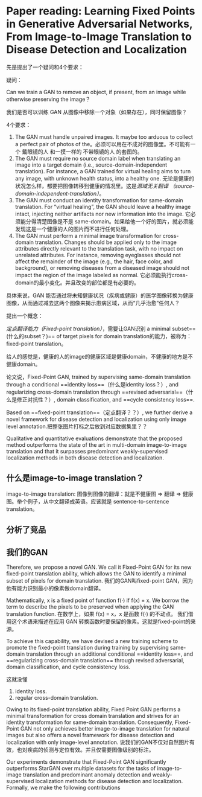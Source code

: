 # Paper reading: Learning Fixed Points in Generative Adversarial Networks, From Image-to-Image Translation to Disease Detection and Localization




先是提出了一个疑问和4个要求：



疑问：

Can we train a GAN to remove an object, if present, from an image while otherwise preserving the image？

我们是否可以训练 GAN 从图像中移除一个对象（如果存在），同时保留图像？

4个要求：

1. The GAN must handle unpaired images. It maybe too arduous to collect a perfect pair of photos of the。必须可以用在不成对的图像里。不可能有一个 戴眼镜的人 和一摸一样的 不带眼镜的人 的套图的。
2. The GAN must require no source domain label when translating an image into a target domain (i.e.,
   source-domain-independent translation). For instance, a GAN trained for virtual healing aims to turn any image, with unknown health status, into a healthy one. 无论是健康的状况怎么样，都要把图像转移到健康的情况里。这是*源域无关翻译 （source-domain-independent-translation）*。
3. The GAN must conduct an identity transformation for same-domain translation. For “virtual healing”, the GAN should leave a healthy image intact, injecting neither artifacts nor new information into the image. 它必须能分得清楚图像是不是 same-domain。如果给他一个好的图片，就必须能发现这是一个健康的人的图片而不进行任何处理。
4. The GAN must perform a minimal image transformation for cross-domain translation. Changes should be applied only to the image attributes directly relevant to the translation task, with no impact on unrelated attributes. For instance, removing eyeglasses should not affect the remainder of the image (e.g., the hair, face color, and background), or removing diseases from a diseased image should not impact the region of the image labeled as normal. 它必须能执行cross-domain的最小变化。并且改变的部位都是有必要的。





具体来说，GAN 能否通过将未知健康状况（疾病或健康）的医学图像转换为健康图像，从而通过减去这两个图像来揭示患病区域，从而“几乎治愈”任何人？



提出一个概念：

*定点翻译能力（Fixed-point translation）*，需要让GAN识别 a minimal subset==(什么的subset？)== of target pixels for domain translation的能力，被称为：fixed-point translation。



给人的感觉是，健康的人的image的健康区域是健康domain，不健康的地方是不健康domain。



论文说，Fixed-Point GAN, trained by supervising same-domain translation through a conditional ==identity loss==（什么是identity loss？）, and regularizing cross-domain translation through ==revised adversarial==（什么是修正对抗性？）, domain classification, and ==cycle consistency loss==. 

Based on ==fixed-point translation==（定点翻译？？）, we further derive a novel framework for disease detection and localization using only image level annotation.把整张图片打标之后放到对应数据集里？？



Qualitative and quantitative evaluations demonstrate that the proposed method outperforms the state of the art in multi-domain image-to-image translation and that it surpasses predominant weakly-supervised localization methods in both disease detection and localization.

## 什么是image-to-image translation？

image-to-image translation: 图像到图像的翻译：就是不健康图 =>  翻译 => 健康图。举个例子，从中文翻译成英语。应该就是 sentence-to-sentence translation。



## 分析了竞品





## 我们的GAN

Therefore, we propose a novel GAN. We call it Fixed-Point GAN for its new fixed-point translation ability,
which allows the GAN to identify a minimal subset of pixels for domain translation. 我们的GAN叫fixed-point GAN，因为他有能力识别最小的像素做domain翻译。

Mathematically, x is a fixed point of function f(·) if f(x) = x. We borrow the term to describe the pixels to be preserved when applying the GAN translation function. 在数学上，如果 f(x) = x，x 是函数 f(·) 的不动点。 我们借用这个术语来描述在应用 GAN 转换函数时要保留的像素。这就是fixed-point的来源。

To achieve this capability, we have devised a new training scheme to promote the fixed-point translation during training by supervising same-domain translation through an additional conditional ==identity loss==, and ==regularizing cross-domain translation== through revised adversarial, domain classification, and cycle consistency loss. 

这就没懂

1. identity loss.
2. regular cross-domain translation.

Owing to its fixed-point translation ability, Fixed Point GAN performs a minimal transformation for cross domain translation and strives for an identity transformation for same-domain translation. Consequently, Fixed-Point GAN not only achieves better image-to-image translation for natural images but also offers a novel framework for disease detection and localization with only image-level annotation. 说我们的GAN不仅对自然图片有效，也对疾病的侦测与定位有效。并且仅需要图像级别的标注。

Our experiments demonstrate that Fixed-Point GAN significantly outperforms StarGAN over multiple datasets for the tasks of image-to-image translation and predominant anomaly detection and weakly-supervised localization methods for disease detection and localization. Formally, we make the following contributions









